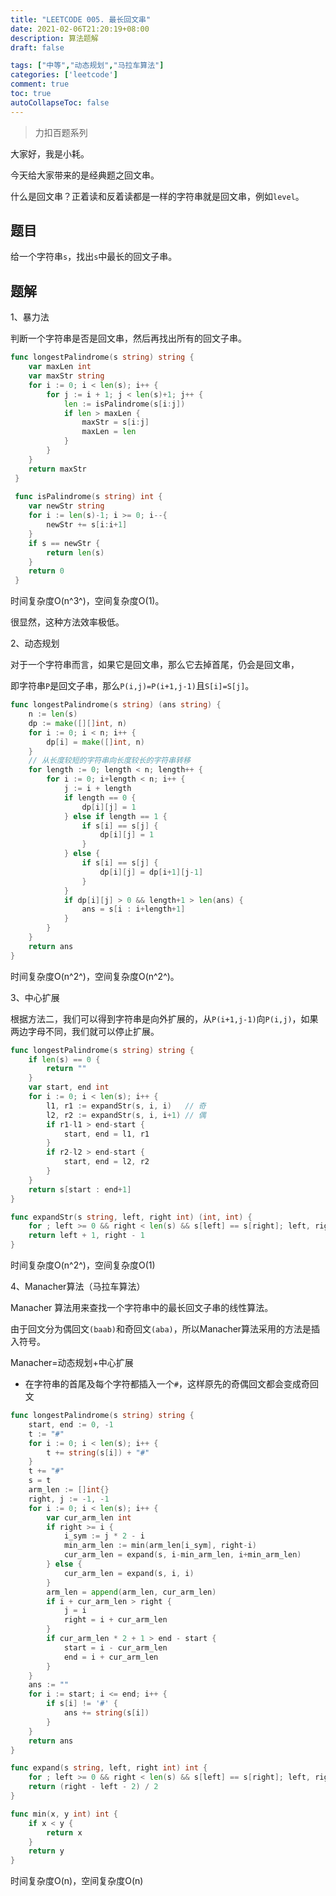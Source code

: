 ```yaml
---
title: "LEETCODE 005. 最长回文串"
date: 2021-02-06T21:20:19+08:00
description: 算法题解
draft: false

tags: ["中等","动态规划","马拉车算法"]
categories: ['leetcode']
comment: true
toc: true
autoCollapseToc: false
---
```


> 力扣百题系列

大家好，我是小耗。

今天给大家带来的是经典题之回文串。

什么是回文串？正着读和反着读都是一样的字符串就是回文串，例如`level`。

## 题目

给一个字符串`s`，找出`s`中最长的回文子串。

## 题解

1、暴力法

判断一个字符串是否是回文串，然后再找出所有的回文子串。

```go
func longestPalindrome(s string) string {
 	var maxLen int
 	var maxStr string
 	for i := 0; i < len(s); i++ {
 		for j := i + 1; j < len(s)+1; j++ {
 			len := isPalindrome(s[i:j])
 			if len > maxLen {
 				maxStr = s[i:j]
 				maxLen = len
 			}
 		}
 	}
 	return maxStr
 }
 
 func isPalindrome(s string) int {
 	var newStr string
 	for i := len(s)-1; i >= 0; i--{
 		newStr += s[i:i+1]
 	}
 	if s == newStr {
 		return len(s)
 	}
 	return 0
 }
```

时间复杂度O(n^3^)，空间复杂度O(1)。

很显然，这种方法效率极低。

2、动态规划

对于一个字符串而言，如果它是回文串，那么它去掉首尾，仍会是回文串，

即字符串`P`是回文子串，那么`P(i,j)=P(i+1,j-1)`且`S[i]=S[j]`。

```go
func longestPalindrome(s string) (ans string) {
	n := len(s)
	dp := make([][]int, n)
	for i := 0; i < n; i++ {
		dp[i] = make([]int, n)
	}
    // 从长度较短的字符串向长度较长的字符串转移
	for length := 0; length < n; length++ {
		for i := 0; i+length < n; i++ {
			j := i + length
			if length == 0 {
				dp[i][j] = 1
			} else if length == 1 {
				if s[i] == s[j] {
					dp[i][j] = 1
				}
			} else {
				if s[i] == s[j] {
					dp[i][j] = dp[i+1][j-1]
				}
			}
			if dp[i][j] > 0 && length+1 > len(ans) {
				ans = s[i : i+length+1]
			}
		}
	}
	return ans
}
```

时间复杂度O(n^2^)，空间复杂度O(n^2^)。

3、中心扩展

根据方法二，我们可以得到字符串是向外扩展的，从`P(i+1,j-1)`向`P(i,j)`，如果两边字母不同，我们就可以停止扩展。

```go
func longestPalindrome(s string) string {
	if len(s) == 0 {
		return ""
	}
	var start, end int
	for i := 0; i < len(s); i++ {
		l1, r1 := expandStr(s, i, i)   // 奇
		l2, r2 := expandStr(s, i, i+1) // 偶
		if r1-l1 > end-start {
			start, end = l1, r1
		}
		if r2-l2 > end-start {
			start, end = l2, r2
		}
	}
	return s[start : end+1]
}

func expandStr(s string, left, right int) (int, int) {
	for ; left >= 0 && right < len(s) && s[left] == s[right]; left, right = left-1, right+1 {}
	return left + 1, right - 1
}
```

时间复杂度O(n^2^)，空间复杂度O(1)

4、Manacher算法（马拉车算法）

Manacher 算法用来查找一个字符串中的最长回文子串的线性算法。

由于回文分为偶回文`(baab)`和奇回文`(aba)`，所以Manacher算法采用的方法是插入符号。

Manacher=动态规划+中心扩展

- 在字符串的首尾及每个字符都插入一个`#`，这样原先的奇偶回文都会变成奇回文

```go
func longestPalindrome(s string) string {
    start, end := 0, -1
    t := "#"
    for i := 0; i < len(s); i++ {
        t += string(s[i]) + "#"
    }
    t += "#"
    s = t
    arm_len := []int{}
    right, j := -1, -1
    for i := 0; i < len(s); i++ {
        var cur_arm_len int
        if right >= i {
            i_sym := j * 2 - i
            min_arm_len := min(arm_len[i_sym], right-i)
            cur_arm_len = expand(s, i-min_arm_len, i+min_arm_len)
        } else {
            cur_arm_len = expand(s, i, i)
        }
        arm_len = append(arm_len, cur_arm_len)
        if i + cur_arm_len > right {
            j = i
            right = i + cur_arm_len
        }
        if cur_arm_len * 2 + 1 > end - start {
            start = i - cur_arm_len
            end = i + cur_arm_len
        }
    }
    ans := ""
    for i := start; i <= end; i++ {
        if s[i] != '#' {
            ans += string(s[i])
        }
    }
    return ans
}

func expand(s string, left, right int) int {
    for ; left >= 0 && right < len(s) && s[left] == s[right]; left, right = left-1, right+1 { }
    return (right - left - 2) / 2
}

func min(x, y int) int {
    if x < y {
        return x
    }
    return y
}
```

时间复杂度O(n)，空间复杂度O(n)